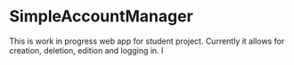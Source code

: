 # SimpleAccountManager
This is work in progress web app for student project. Currently it allows for creation, deletion, edition and logging in. I
